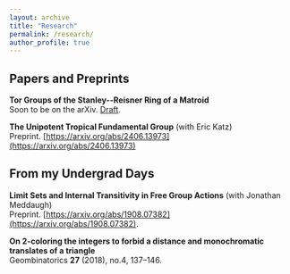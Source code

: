 ```yaml
---
layout: archive
title: "Research"
permalink: /research/
author_profile: true
---
```


## Papers and Preprints
**Tor Groups of the Stanley--Reisner Ring of a Matroid** <br>
Soon to be on the arXiv. [Draft](https://bindercommakyle.github.io/files/torGroupsPrePrePrint.pdf).

**The Unipotent Tropical Fundamental Group** (with Eric Katz) <br>
Preprint. [https://arxiv.org/abs/2406.13973](https://arxiv.org/abs/2406.13973)

## From my Undergrad Days
**Limit Sets and Internal Transitivity in Free Group Actions** (with Jonathan Meddaugh) <br>
Preprint. [https://arxiv.org/abs/1908.07382](https://arxiv.org/abs/1908.07382).

**On 2-coloring the integers to forbid a distance and monochromatic translates of a triangle** <br>
Geombinatorics **27** (2018), no.4, 137–146.

